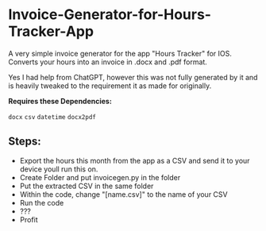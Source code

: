 # Invoice-Generator-for-Hours-Tracker-App
A very simple invoice generator for the app "Hours Tracker" for IOS. Converts your hours into an invoice in .docx and .pdf format.

Yes I had help from ChatGPT, however this was not fully generated by it and is heavily tweaked to the requirement it as made for originally.

<b> Requires these Dependencies: </b>

``` docx ``` ``` csv ``` ``` datetime ``` ``` docx2pdf ```

## Steps:

- Export the hours this month from the app as a CSV and send it to your device youll run this on.
- Create Folder and put invoicegen.py in the folder
- Put the extracted CSV in the same folder
- Within the code, change "[name.csv]" to the name of your CSV
- Run the code
- ???
- Profit


